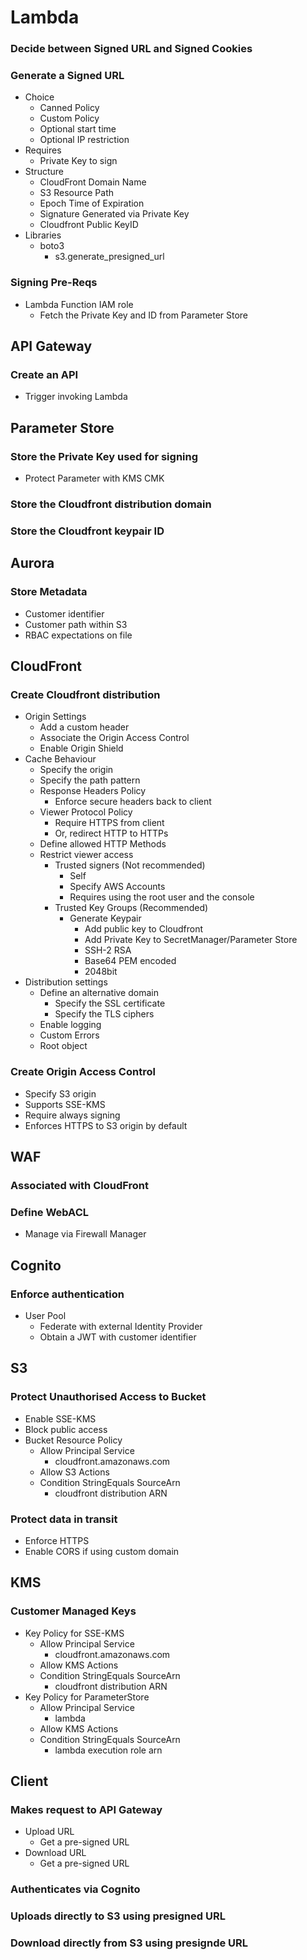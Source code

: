# Lambda
### Decide between Signed URL and Signed Cookies
### Generate a Signed URL
- Choice
  - Canned Policy
  - Custom Policy
  - Optional start time
  - Optional IP restriction
- Requires
  - Private Key to sign
- Structure
  - CloudFront Domain Name
  - S3 Resource Path
  - Epoch Time of Expiration
  - Signature Generated via Private Key
  - Cloudfront Public KeyID
- Libraries
  - boto3
    - s3.generate_presigned_url
### Signing Pre-Reqs
- Lambda Function IAM role
  - Fetch the Private Key and ID from Parameter Store
## API Gateway
### Create an API
- Trigger invoking Lambda
## Parameter Store
### Store the Private Key used for signing
- Protect Parameter with KMS CMK
### Store the Cloudfront distribution domain
### Store the Cloudfront keypair ID
## Aurora
### Store Metadata
- Customer identifier
- Customer path within S3
- RBAC expectations on file
## CloudFront
### Create Cloudfront distribution
- Origin Settings
  - Add a custom header
  - Associate the Origin Access Control
  - Enable Origin Shield
- Cache Behaviour
  - Specify the origin
  - Specify the path pattern
  - Response Headers Policy
    - Enforce secure headers back to client
  - Viewer Protocol Policy
    - Require HTTPS from client
    - Or, redirect HTTP to HTTPs
  - Define allowed HTTP Methods
  - Restrict viewer access
    - Trusted signers (Not recommended)
      - Self
      - Specify AWS Accounts
      - Requires using the root user and the console
    - Trusted Key Groups (Recommended)
      - Generate Keypair
        - Add public key to Cloudfront
        - Add Private Key to SecretManager/Parameter Store
        - SSH-2 RSA
        - Base64 PEM encoded
        - 2048bit
- Distribution settings
  - Define an alternative domain
    - Specify the SSL certificate
    - Specify the TLS ciphers
  - Enable logging
  - Custom Errors
  - Root object
### Create Origin Access Control
- Specify S3 origin
- Supports SSE-KMS
- Require always signing
- Enforces HTTPS to S3 origin by default
## WAF
### Associated with CloudFront
### Define WebACL
- Manage via Firewall Manager
## Cognito
### Enforce authentication
- User Pool
  - Federate with external Identity Provider
  - Obtain a JWT with customer identifier
## S3
### Protect Unauthorised Access to Bucket
- Enable SSE-KMS
- Block public access
- Bucket Resource Policy
  - Allow Principal Service
    - cloudfront.amazonaws.com
  - Allow S3 Actions
  - Condition StringEquals SourceArn
    - cloudfront distribution ARN
### Protect data in transit
- Enforce HTTPS
- Enable CORS if using custom domain
## KMS
### Customer Managed Keys
- Key Policy for SSE-KMS
  - Allow Principal Service
    - cloudfront.amazonaws.com
  - Allow KMS Actions
  - Condition StringEquals SourceArn
    - cloudfront distribution ARN
- Key Policy for ParameterStore
  - Allow Principal Service
    - lambda
  - Allow KMS Actions
  - Condition StringEquals SourceArn
    - lambda execution role arn
## Client
### Makes request to API Gateway
- Upload URL
  - Get a pre-signed URL
- Download URL
  - Get a pre-signed URL
### Authenticates via Cognito
### Uploads directly to S3 using presigned URL
### Download directly from S3 using presignde URL